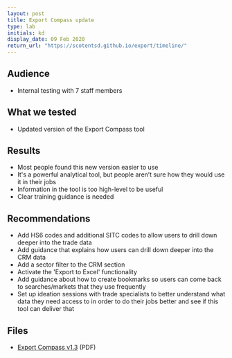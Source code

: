 ```yaml
---
layout: post
title: Export Compass update
type: lab
initials: kd
display_date: 09 Feb 2020
return_url: "https://scotentsd.github.io/export/timeline/"
---
```


## Audience
- Internal testing with 7 staff members 

## What we tested
- Updated version of the Export Compass tool 

## Results
- Most people found this new version easier to use 
- It's a powerful analytical tool, but people aren’t sure how they would use it in their jobs 
- Information in the tool is too high-level to be useful 
- Clear training guidance is needed 

## Recommendations
- Add HS6 codes and additional SITC codes to allow users to drill down deeper into the trade data 
- Add guidance that explains how users can drill down deeper into the CRM data 
- Add a sector filter to the CRM section 
- Activate the 'Export to Excel' functionality 
- Add guidance about how to create bookmarks so users can come back to searches/markets that they use frequently 
- Set up ideation sessions with trade specialists to better understand what data they need access to in order to do their jobs better and see if this tool can deliver that 

## Files
- [Export Compass v1.3](/export/files/Export_Compass_v1.3.pdf) (PDF)

